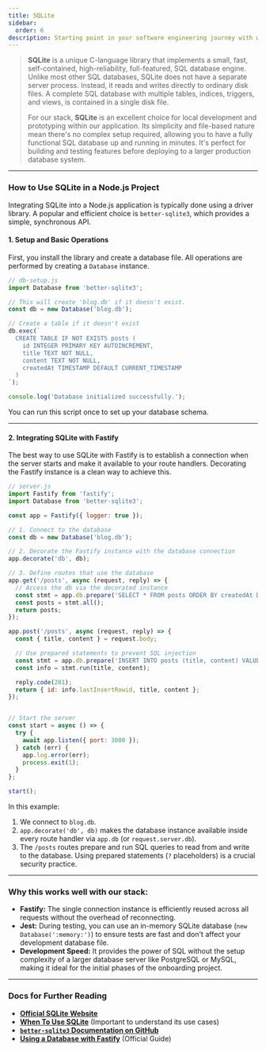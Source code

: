 ```yaml
---
title: SQLite
sidebar:
  order: 6
description: Starting point in your software engineering journey with webeet.
---
```


> **SQLite** is a unique C-language library that implements a small, fast, self-contained, high-reliability, full-featured, SQL database engine. Unlike most other SQL databases, SQLite does not have a separate server process. Instead, it reads and writes directly to ordinary disk files. A complete SQL database with multiple tables, indices, triggers, and views, is contained in a single disk file.
>
> For our stack, **SQLite** is an excellent choice for local development and prototyping within our application. Its simplicity and file-based nature mean there's no complex setup required, allowing you to have a fully functional SQL database up and running in minutes. It's perfect for building and testing features before deploying to a larger production database system.

---

### **How to Use SQLite in a Node.js Project**

Integrating SQLite into a Node.js application is typically done using a driver library. A popular and efficient choice is `better-sqlite3`, which provides a simple, synchronous API.

#### **1. Setup and Basic Operations**

First, you install the library and create a database file. All operations are performed by creating a `Database` instance.

```javascript
// db-setup.js
import Database from 'better-sqlite3';

// This will create 'blog.db' if it doesn't exist.
const db = new Database('blog.db');

// Create a table if it doesn't exist
db.exec(`
  CREATE TABLE IF NOT EXISTS posts (
    id INTEGER PRIMARY KEY AUTOINCREMENT,
    title TEXT NOT NULL,
    content TEXT NOT NULL,
    createdAt TIMESTAMP DEFAULT CURRENT_TIMESTAMP
  )
`);

console.log('Database initialized successfully.');
```

You can run this script once to set up your database schema.

---

#### **2. Integrating SQLite with Fastify**

The best way to use SQLite with Fastify is to establish a connection when the server starts and make it available to your route handlers. Decorating the Fastify instance is a clean way to achieve this.

```javascript
// server.js
import Fastify from 'fastify';
import Database from 'better-sqlite3';

const app = Fastify({ logger: true });

// 1. Connect to the database
const db = new Database('blog.db');

// 2. Decorate the Fastify instance with the database connection
app.decorate('db', db);

// 3. Define routes that use the database
app.get('/posts', async (request, reply) => {
  // Access the db via the decorated instance
  const stmt = app.db.prepare('SELECT * FROM posts ORDER BY createdAt DESC');
  const posts = stmt.all();
  return posts;
});

app.post('/posts', async (request, reply) => {
  const { title, content } = request.body;

  // Use prepared statements to prevent SQL injection
  const stmt = app.db.prepare('INSERT INTO posts (title, content) VALUES (?, ?)');
  const info = stmt.run(title, content);

  reply.code(201);
  return { id: info.lastInsertRowid, title, content };
});


// Start the server
const start = async () => {
  try {
    await app.listen({ port: 3000 });
  } catch (err) {
    app.log.error(err);
    process.exit(1);
  }
};

start();
```

In this example:
1.  We connect to `blog.db`.
2.  `app.decorate('db', db)` makes the database instance available inside every route handler via `app.db` (or `request.server.db`).
3.  The `/posts` routes prepare and run SQL queries to read from and write to the database. Using prepared statements (`?` placeholders) is a crucial security practice.

---

### **Why this works well with our stack:**

* **Fastify:** The single connection instance is efficiently reused across all requests without the overhead of reconnecting.
* **Jest:** During testing, you can use an in-memory SQLite database (`new Database(':memory:')`) to ensure tests are fast and don't affect your development database file.
* **Development Speed:** It provides the power of SQL without the setup complexity of a larger database server like PostgreSQL or MySQL, making it ideal for the initial phases of the onboarding project.

---

### **Docs for Further Reading**
* [**Official SQLite Website**](https://www.sqlite.org/)
* [**When To Use SQLite**](https://www.sqlite.org/whentouse.html) (Important to understand its use cases)
* [**`better-sqlite3` Documentation on GitHub**](https://github.com/WiseLibs/better-sqlite3)
* [**Using a Database with Fastify**](https://www.fastify.io/docs/latest/Guides/Database/) (Official Guide)
